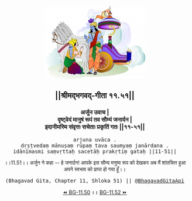 <center><img src="../../asset/BG.png" alt="#API #bhagavadgitaapi #slok #nodejs #js #api #gitaapi #krishna #hinduism #vedic #ISKCON #shreemadbhagavadgita #technology"/>
<h2>||श्रीमद्‍भगवद्‍-गीता ११.५१||</h2>
<h3>अर्जुन उवाच |<br/>दृष्ट्वेदं मानुषं रूपं तव सौम्यं जनार्दन |<br/>इदानीमस्मि संवृत्तः सचेताः प्रकृतिं गतः ||११-५१||</h3>
<pre>arjuna uvāca .<br/>dṛṣṭvedaṃ mānuṣaṃ rūpaṃ tava saumyaṃ janārdana .<br/>idānīmasmi saṃvṛttaḥ sacetāḥ prakṛtiṃ gataḥ ||11-51||</pre>
<p>।।11.51।। अर्जुन ने कहा -- हे जनार्दन! आपके इस सौम्य मनुष्य रूप को देखकर अब मैं शांतचित्त हुआ अपने स्वभाव को प्राप्त हो गया हूँ।।</p>
<pre>(Bhagavad Gita, Chapter 11, Shloka 51) || <a href="https://twitter.com/bhagavadgitaapi">@BhagavadGitaApi</a></pre><a href="../../11/50">⏪  BG-11.50</a><b>        ।।        </b><a href="../../11/52">BG-11.52  ⏩</a></center></center>